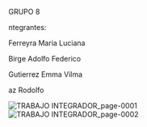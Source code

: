 GRUPO 8

ntegrantes:

Ferreyra Maria Luciana

Birge Adolfo Federico

Gutierrez Emma Vilma 

az Rodolfo

![TRABAJO INTEGRADOR_page-0001](https://user-images.githubusercontent.com/109010330/196325865-822c054a-4f9d-4454-989e-88fb50abc630.jpg)
![TRABAJO INTEGRADOR_page-0002](https://user-images.githubusercontent.com/109010330/196325867-9e9fab3c-afaf-4b0c-aedb-db492952ff64.jpg)

